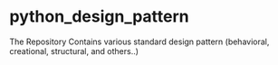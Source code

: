 # python_design_pattern
The Repository Contains various standard design pattern  (behavioral, creational, structural, and others..)
